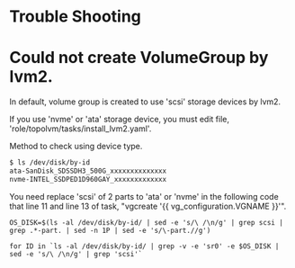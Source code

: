 # Trouble Shooting

# Could not create VolumeGroup by lvm2.

In default, volume group is created to use 'scsi' storage devices by lvm2.

If you use 'nvme' or 'ata' storage device, you must edit file, 'role/topolvm/tasks/install_lvm2.yaml'.

Method to check using device type.

```sh
$ ls /dev/disk/by-id
ata-SanDisk_SDSSDH3_500G_xxxxxxxxxxxxxx
nvme-INTEL_SSDPED1D960GAY_xxxxxxxxxxxxx
```

You need replace 'scsi' of 2 parts to 'ata' or 'nvme' in the following code that line 11 and line 13 of task, "vgcreate '{{ vg_configuration.VGNAME }}'". 

```
OS_DISK=$(ls -al /dev/disk/by-id/ | sed -e 's/\ /\n/g' | grep scsi | grep .*-part. | sed -n 1P | sed -e 's/\-part.//g')

for ID in `ls -al /dev/disk/by-id/ | grep -v -e 'sr0' -e $OS_DISK | sed -e 's/\ /\n/g' | grep 'scsi'`
```